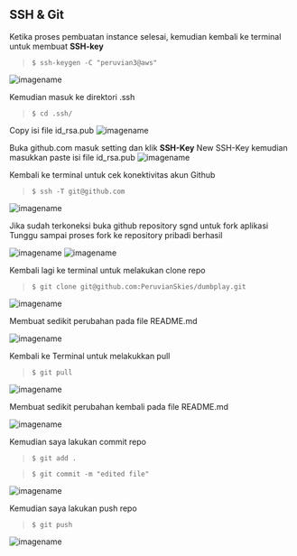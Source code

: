 ## SSH & Git

Ketika proses pembuatan instance selesai, kemudian kembali ke terminal untuk membuat **SSH-key**
   > `$ ssh-keygen -C "peruvian3@aws"`

![imagename](assets/git1.png)

Kemudian masuk ke direktori .ssh
   > `$ cd .ssh/`

Copy isi file id_rsa.pub
![imagename](assets/git2.png)

Buka github.com masuk setting dan klik **SSH-Key**
New SSH-Key kemudian masukkan paste isi file id_rsa.pub
![imagename](assets/git3.png)

Kembali ke terminal untuk cek konektivitas akun Github

> `$ ssh -T git@github.com`

![imagename](assets/git4.png)

Jika sudah terkoneksi buka github repository sgnd untuk fork aplikasi
Tunggu sampai proses fork ke repository pribadi berhasil

![imagename](assets/git5.png)
![imagename](assets/git6.png)


Kembali lagi ke terminal untuk melakukan clone repo

> `$ git clone git@github.com:PeruvianSkies/dumbplay.git`

![imagename](assets/git7.png)

Membuat sedikit perubahan pada file README.md

![imagename](assets/git8.png)

Kembali ke Terminal untuk melakukkan pull

> `$ git pull`

![imagename](assets/git9.png)

Membuat sedikit perubahan kembali pada file README.md

![imagename](assets/git10.png)

Kemudian saya lakukan commit repo

> `$ git add .`

> `$ git commit -m "edited file"`

![imagename](assets/git11.png)

Kemudian saya lakukan push repo

> `$ git push`

![imagename](assets/git12.png)